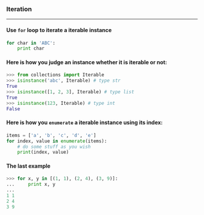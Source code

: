 ### Iteration
------------

#### Use `for` loop to iterate a iterable instance

```python
for char in 'ABC':
    print char
```

#### Here is how you judge an instance whether it is iterable or not:

```python
>>> from collections import Iterable
>>> isinstance('abc', Iterable) # type str
True
>>> isinstance([1, 2, 3], Iterable) # type list
True
>>> isinstance(123, Iterable) # type int
False
```

#### Here is how you `enumerate` a iterable instance using its index:

```python
items = ['a', 'b', 'c', 'd', 'e']
for index, value in enumerate(items):
    # do some stuff as you wish
    print(index, value)
```

#### The last example

```python
>>> for x, y in [(1, 1), (2, 4), (3, 9)]:
...     print x, y
...
1 1
2 4
3 9
```
